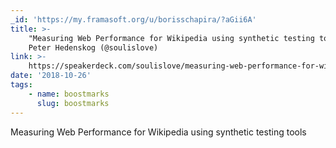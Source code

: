 ```yaml
---
_id: 'https://my.framasoft.org/u/borisschapira/?aGii6A'
title: >-
    "Measuring Web Performance for Wikipedia using synthetic testing tools",
    Peter Hedenskog (@soulislove)
link: >-
    https://speakerdeck.com/soulislove/measuring-web-performance-for-wikipedia-using-synthetic-testing-tools
date: '2018-10-26'
tags:
    - name: boostmarks
      slug: boostmarks
---
```


<div class="markdown"><p>Measuring Web Performance for Wikipedia using synthetic testing tools
</p></div>
